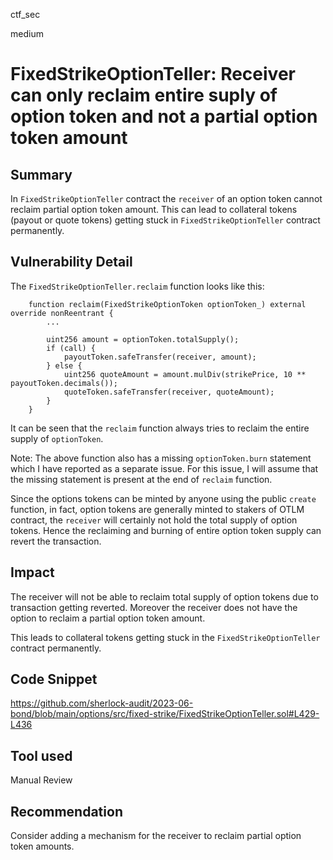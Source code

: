 ctf_sec

medium

# FixedStrikeOptionTeller: Receiver can only reclaim entire suply of option token and not a partial option token amount

## Summary
In `FixedStrikeOptionTeller` contract the `receiver` of an option token cannot reclaim partial option token amount. This can lead to collateral tokens (payout or quote tokens) getting stuck in `FixedStrikeOptionTeller` contract permanently.

## Vulnerability Detail
The `FixedStrikeOptionTeller.reclaim` function looks like this:
```solidity
    function reclaim(FixedStrikeOptionToken optionToken_) external override nonReentrant {
        ...

        uint256 amount = optionToken.totalSupply();
        if (call) {
            payoutToken.safeTransfer(receiver, amount);
        } else {
            uint256 quoteAmount = amount.mulDiv(strikePrice, 10 ** payoutToken.decimals());
            quoteToken.safeTransfer(receiver, quoteAmount);
        }
    }
```

It can be seen that the `reclaim` function always tries to reclaim the entire supply of `optionToken`.

Note: The above function also has a missing `optionToken.burn` statement which I have reported as a separate issue. For this issue, I will assume that the missing statement is present at the end of `reclaim` function.

Since the options tokens can be minted by anyone using the public `create` function, in fact, option tokens are generally minted to stakers of OTLM contract, the `receiver` will certainly not hold the total supply of option tokens. Hence the reclaiming and burning of entire option token supply can revert the transaction.

## Impact
The receiver will not be able to reclaim total supply of option tokens due to transaction getting reverted. Moreover the receiver does not have the option to reclaim a partial option token amount.

This leads to collateral tokens getting stuck in the `FixedStrikeOptionTeller` contract permanently.


## Code Snippet
https://github.com/sherlock-audit/2023-06-bond/blob/main/options/src/fixed-strike/FixedStrikeOptionTeller.sol#L429-L436

## Tool used

Manual Review

## Recommendation
Consider adding a mechanism for the receiver to reclaim partial option token amounts.